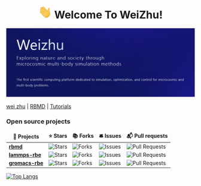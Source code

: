 <h1 align="center"><img src="https://raw.githubusercontent.com/ABSphreak/ABSphreak/master/gifs/Hi.gif" height="36px" width="36px">  Welcome To WeiZhu!</h1>

![banner](https://github.com/randbatch-md/randbatch-md/blob/main/Docs/weizhu.png)

[wei zhu](https://www.randbatch.com/) | [RBMD]() | [Tutorials](https://www.randbatch.com/guide/)

<h3>Open source projects</h3>
<table>
  <thead align="center">
    <tr border: none;>
      <td><b>🎁 Projects</b></td>
      <td><b>⭐ Stars</b></td>
      <td><b>📚 Forks</b></td>
      <td><b>🛎 Issues</b></td>
      <td><b>📬 Pull requests</b></td>
    </tr>
  </thead>
  <tbody>
    <tr>
      <td><a href="https://github.com/randbatch-md/rbmd"><b>rbmd</b></a></td>
      <td><img alt="Stars" src="https://img.shields.io/github/stars/randbatch-md/rbmd?style=flat-square&labelColor=343b41"/></td>
      <td><img alt="Forks" src="https://img.shields.io/github/forks/randbatch-md/rbmd?style=flat-square&labelColor=343b41"/></td>
      <td><img alt="Issues" src="https://img.shields.io/github/issues/randbatch-md/rbmd?style=flat-square&labelColor=343b41"/></td>
      <td><img alt="Pull Requests" src="https://img.shields.io/github/issues-pr/randbatch-md/rbmd?style=flat-square&labelColor=343b41"/></td>
    </tr>
	  <tr>
      <td><a href="https://github.com/randbatch-md/lammps-rbe"><b>lammps-rbe</b></a></td>
      <td><img alt="Stars" src="https://img.shields.io/github/stars/randbatch-md/lammps-rbe?style=flat-square&labelColor=343b41"/></td>
      <td><img alt="Forks" src="https://img.shields.io/github/forks/randbatch-md/lammps-rbe?style=flat-square&labelColor=343b41"/></td>
      <td><img alt="Issues" src="https://img.shields.io/github/issues/randbatch-md/lammps-rbe?style=flat-square&labelColor=343b41"/></td>
      <td><img alt="Pull Requests" src="https://img.shields.io/github/issues-pr/randbatch-md/lammps-rbe?style=flat-square&labelColor=343b41"/></td>
    </tr>
    <tr>
      <td><a href="https://github.com/randbatch-md/gromacs-rbe"><b>gromacs-rbe</b></a></td>
      <td><img alt="Stars" src="https://img.shields.io/github/stars/randbatch-md/gromacs-rbe?style=flat-square&labelColor=343b41"/></td>
      <td><img alt="Forks" src="https://img.shields.io/github/forks/randbatch-md/gromacs-rbe?style=flat-square&labelColor=343b41"/></td>
      <td><img alt="Issues" src="https://img.shields.io/github/issues/randbatch-md/gromacs-rbe?style=flat-square&labelColor=343b41"/></td>
      <td><img alt="Pull Requests" src="https://img.shields.io/github/issues-pr/randbatch-md/gromacs-rbe?style=flat-square&labelColor=343b41"/></td>
    </tr>
  </tbody>
</table>

[![Top Langs](https://github-readme-stats.vercel.app/api/top-langs/?username=randbatch-md&layout=compact)](https://github.com/anuraghazra/github-readme-stats)

